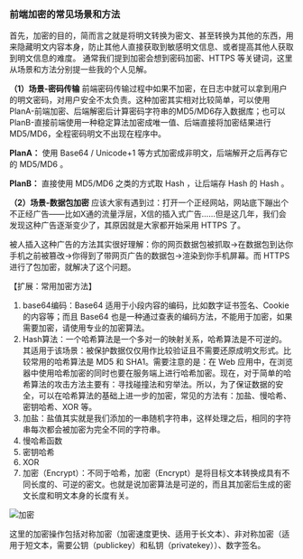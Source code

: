 ### 前端加密的常见场景和方法

首先，加密的目的，简而言之就是将明文转换为密文、甚至转换为其他的东西，用来隐藏明文内容本身，防止其他人直接获取到敏感明文信息、或者提高其他人获取到明文信息的难度。
通常我们提到加密会想到密码加密、HTTPS 等关键词，这里从场景和方法分别提一些我的个人见解。

**（1）场景-密码传输**
前端密码传输过程中如果不加密，在日志中就可以拿到用户的明文密码，对用户安全不太负责。这种加密其实相对比较简单，可以使用 PlanA-前端加密、后端解密后计算密码字符串的MD5/MD6存入数据库；也可以 PlanB-直接前端使用一种稳定算法加密成唯一值、后端直接将加密结果进行MD5/MD6，全程密码明文不出现在程序中。

**PlanA：**
使用 Base64 / Unicode+1 等方式加密成非明文，后端解开之后再存它的 MD5/MD6 。

**PlanB：**
直接使用 MD5/MD6 之类的方式取 Hash ，让后端存 Hash 的 Hash 。


**（2）场景-数据包加密**
应该大家有遇到过：打开一个正经网站，网站底下蹦出个不正经广告——比如X通的流量浮层，X信的插入式广告……但是这几年，我们会发现这种广告逐渐变少了，其原因就是大家都开始采用 HTTPS 了。

被人插入这种广告的方法其实很好理解：你的网页数据包被抓取->在数据包到达你手机之前被篡改->你得到了带网页广告的数据包->渲染到你手机屏幕。而 HTTPS 进行了包加密，就解决了这个问题。

【扩展：常用加密方法】

1. base64编码：Base64 适用于小段内容的编码，比如数字证书签名、Cookie的内容等；而且 Base64 也是一种通过查表的编码方法，不能用于加密，如果需要加密，请使用专业的加密算法。
2. Hash算法：一个哈希算法是一个多对一的映射关系，哈希算法是不可逆的。其适用于该场景：被保护数据仅仅用作比较验证且不需要还原成明文形式。比较常用的哈希算法是 MD5 和 SHA1。需要注意的是：在 Web 应用中，在浏览器中使用哈希加密的同时也要在服务端上进行哈希加密。现在，对于简单的哈希算法的攻击方法主要有：寻找碰撞法和穷举法。所以，为了保证数据的安全，可以在哈希算法的基础上进一步的加密，常见的方法有：加盐、慢哈希、密钥哈希、XOR 等。
3. 加盐：盐值其实就是我们添加的一串随机字符串，这样处理之后，相同的字符串每次都会被加密为完全不同的字符串。
4. 慢哈希函数
5. 密钥哈希
6. XOR
7. 加密（Encrypt）：不同于哈希，加密（Encrypt）是将目标文本转换成具有不同长度的、可逆的密文。也就是说加密算法是可逆的，而且其加密后生成的密文长度和明文本身的长度有关。

![加密](https://user-gold-cdn.xitu.io/2018/10/19/16689f82f30d3518?imageView2/0/w/1280/h/960/format/webp/ignore-error/1)

这里的加密操作包括对称加密（加密速度更快、适用于长文本）、非对称加密（适用于短文本，需要公钥（publickey）和私钥（privatekey））、数字签名。
